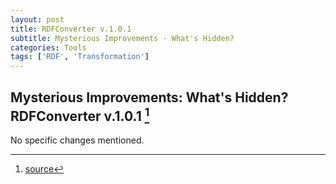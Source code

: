 ```yaml
---
layout: post
title: RDFConverter v.1.0.1
subtitle: Mysterious Improvements - What's Hidden?
categories: Tools
tags: ['RDF', 'Transformation']
---
```


## Mysterious Improvements: What's Hidden? RDFConverter v.1.0.1 [^fn1]

No specific changes mentioned.

[^fn1]: [source](-https://github.com/Mat-O-Lab/RDFConverter/compare/v.1.0.0...v.1.0.1)